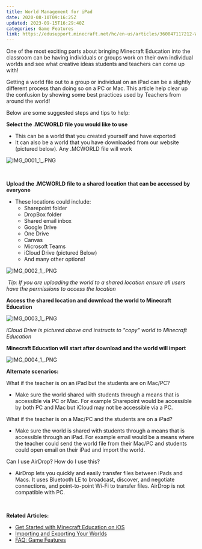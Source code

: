 ```yaml
---
title: World Management for iPad
date: 2020-08-10T09:16:25Z
updated: 2023-09-15T16:29:40Z
categories: Game Features
link: https://edusupport.minecraft.net/hc/en-us/articles/360047117212-World-Management-for-iPad
---
```


One of the most exciting parts about bringing Minecraft Education into the classroom can be having individuals or groups work on their own individual worlds and see what creative ideas students and teachers can come up with!

Getting a world file out to a group or individual on an iPad can be a slightly different process than doing so on a PC or Mac. This article help clear up the confusion by showing some best practices used by Teachers from around the world!

Below are some suggested steps and tips to help:

**Select the .MCWORLD file you would like to use**

- This can be a world that you created yourself and have exported 
- It can also be a world that you have downloaded from our website (pictured below). Any .MCWORLD file will work

![IMG_0001_1\_.PNG](https://edusupport.minecraft.net/hc/article_attachments/4402654642196)

 

**Upload the .MCWORLD file to a shared location that can be accessed by  everyone**

- These locations could include:
  - Sharepoint folder
  - DropBox folder
  - Shared email inbox
  - Google Drive
  - One Drive
  - Canvas
  - Microsoft Teams 
  - iCloud Drive (pictured Below)
  - And many other options!

![IMG_0002_1\_.PNG](https://edusupport.minecraft.net/hc/article_attachments/4402662036500)

 *Tip: If you are uploading the world to a shared location ensure all users have the permissions to access the location*

**Access the shared location and download the world to Minecraft Education**

![IMG_0003_1\_.PNG](https://edusupport.minecraft.net/hc/article_attachments/4402654945044)

*iCloud Drive is pictured above and instructs to "copy" world to Minecraft Education*

**Minecraft Education will start after download and the world will import**

![IMG_0004_1\_.PNG](https://edusupport.minecraft.net/hc/article_attachments/4402654952980)

**Alternate scenarios:**

What if the teacher is on an iPad but the students are on Mac/PC?

- Make sure the world shared with students through a means that is accessible via PC or Mac. For example Sharepoint would be accessible by both PC and Mac but iCloud may not be accessible via a PC.

What if the teacher is on a Mac/PC and the students are on a iPad?

- Make sure the world is shared with students through a means that is accessible through an iPad. For example email would be a means where the teacher could send the world file from their Mac/PC and students could open email on their iPad and import the world.

Can I use AirDrop? How do I use this?

- AirDrop lets you quickly and easily transfer files between iPads and Macs. It uses Bluetooth LE to broadcast, discover, and negotiate connections, and point-to-point Wi-Fi to transfer files. AirDrop is not compatible with PC.

 

**Related Articles:**

- [Get Started with Minecraft Education on iOS](https://educommunity.minecraft.net/hc/en-us/articles/360047556351-Get-Started-with-Minecraft-Education-Edition-on-iPad)
- [Importing and Exporting Your Worlds](https://educommunity.minecraft.net/hc/en-us/articles/360047555391-Importing-and-Exporting-Your-Worlds-)
- [FAQ: Game Features](https://educommunity.minecraft.net/hc/en-us/articles/360047117692-FAQ-Game-Features)
